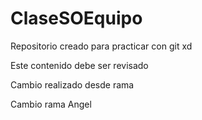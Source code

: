 # ClaseSOEquipo

Repositorio creado para practicar con git xd 

Este contenido debe ser revisado

Cambio realizado desde rama


Cambio rama Angel
